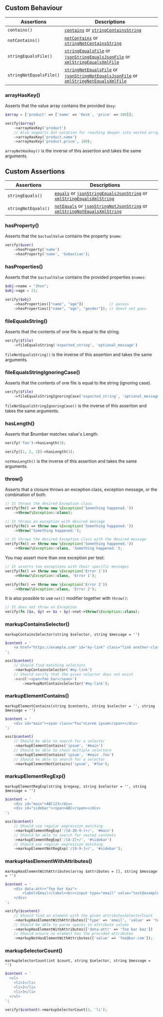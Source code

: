 ## Custom Behaviour

| Assertions              | Descriptions |
| ----------------------- | ------------ |
| `contains()`            | [`contains`][contains] or [`stringContainsString`][stringCS] |
| `notContains()`         | [`notContains`][contains] or [`stringNotContainsString`][stringCS] |
| `stringEqualsFile()`    | [`stringEqualsFile`][stringEF] or [`jsonStringEqualsJsonFile`][jsonSEJF] or [`xmlStringEqualsXmlFile`][xmlSEXF] |
| `stringNotEqualsFile()` | [`stringNotEqualsFile`][stringEF] or [`jsonStringNotEqualsJsonFile`][jsonSEJF] or [`xmlStringNotEqualsXmlFile`][xmlSEXF] |

### arrayHasKey()

Asserts that the value array contains the provided `$key`:

```php
$array = ['product' => ['name' => 'Desk', 'price' => 100]];

verify($array)
    ->arrayHasKey('product')
    // Also supports dot notation for reaching deeper into nested arrays
    ->arrayHasKey('product.name')
    ->arrayHasKey('product.price', 100);
```

`arrayNotHasKey()` is the inverse of this assertion and takes the same arguments.

[contains]: https://phpunit.readthedocs.io/en/9.5/assertions.html#assertcontains
[stringCS]: https://phpunit.readthedocs.io/en/9.5/assertions.html#assertstringcontainsstring
[stringEF]: https://phpunit.readthedocs.io/en/9.5/assertions.html#assertstringequalsfile
[jsonSEJF]: https://phpunit.readthedocs.io/en/9.5/assertions.html#assertjsonstringequalsjsonfile
[xmlSEXF]: https://phpunit.readthedocs.io/en/9.5/assertions.html#assertxmlstringequalsxmlfile

## Custom Assertions

| Assertions              | Descriptions |
| ----------------------- | ------------ |
| `stringEquals()`        | [`equals`][equals] or [`jsonStringEqualsJsonString`][jsonSEJS] or [`xmlStringEqualsXmlString`][xmlSEXS] |
| `stringNotEquals()`     | [`notEquals`][equals] or [`jsonStringNotJsonString`][jsonSEJS] or [`xmlStringNotEqualsXmlString`][xmlSEXS] |

[equals]: https://phpunit.readthedocs.io/en/9.5/assertions.html#assertequals
[jsonSEJS]: https://phpunit.readthedocs.io/en/9.5/assertions.html#assertjsonstringequalsjsonstring
[xmlSEXS]: https://phpunit.readthedocs.io/en/9.5/assertions.html#assertxmlstringequalsxmlstring

### hasProperty()

Asserts that the `$actualValue` contains the property `$name`:

```php
verify($user)
    ->hasProperty('name')
    ->hasProperty('name', 'Sebastian');
```

### hasProperties()

Asserts that the `$actualValue` contains the provided properties `$names`:

```php
$obj->name = "Jhon";
$obj->age = 21;

verify($obj)
    ->hasProperties(["name", "age"])            // passes
    ->hasProperties(["name", "age", "gender"]); // doest not pass
```

### fileEqualsString()

Asserts that the contents of one file is equal to the string.

```php
verify($file)
    ->fileEqualsString('expected_string', 'optional_message')
```

`fileNotEqualsString()` is the inverse of this assertion and takes the same arguments.

### fileEqualsStringIgnoringCase()

Asserts that the contents of one file is equal to the string (ignoring case).

```php
verify($file)
    ->fileEqualsStringIgnoringCase('expected_string', 'optional_message')
```

`fileNotEqualsStringIgnoringCase()` is the inverse of this assertion and takes the same arguments.

### hasLength()

Asserts that $number matches value's Length.

```php
verify('foo')->hasLength(3);

verify([1, 2, 3])->hasLength(3);
```

`notHasLength()` is the inverse of this assertion and takes the same arguments.

### throw()

Asserts that a closure throws an exception class, exception message, or the combination of both.

```php
// It throws the desired Exception class
verify(fn() => throw new \Exception('Something happened.'))
    ->throw(\Exception::class);

// It throws an exception with desired message
verify(fn() => throw new \Exception('Something happened.'))
    ->throw('Something happened.');

// It throws the desired Exception class with the desired message
verify(fn() => throw new \Exception('Something happened.'))
    ->throw(\Exception::class, 'Something happened.');
```

You may assert more than one exception per test:

```php
// It asserts two exceptions with their specific messages
verify(fn() => throw new \Exception('Error 1'))
    ->throw(\Exception::class, 'Error 1');

verify(fn() => throw new \Exception('Error 2'))
    ->throw(\Exception::class, 'Error 2');
```

It is also possible to use `not()` modifier together with `throw()`:

```php
// It does not throw an Exception
verify(fn ($x, $y) => $x + $y)->not->throw(\Exception::class);
```

### markupContainsSelector()
`markupContainsSelector(string $selector, string $message = '')`

```php
$content = '
    <a href="https://example.com" id="my-link" class="link another-class">Example</a>
';

ass($content)
    // Should find matching selectors
    ->markupContainsSelector('#my-link')
    // Should verify that the given selector does not exist
    ->and('<span>foo bar</span>')
        ->markupNotContainsSelector('#my-link');
```

### markupElementContains()
`markupElementContains(string $contents, string $selector = '', string $message = '')`

```php
$content = '
    <div id="main"><span class="foo">Lorem ipsum</span></div>
';

ass($content)
    // Should be able to search for a selector
    ->markupElementContains('ipsum', '#main')
    // Should be able to chain multiple selectors
    ->markupElementContains('ipsum', '#main .foo')
    // Should be able to search for a selector
    ->markupElementNotContains('ipsum', '#foo');
```

### markupElementRegExp()
`markupElementRegExp(string $regexp, string $selector = '', string $message = '')`

```php
$content = '
    <div id="main">ABC123</div>
    <div id="sidebar"><span>ABC</span></div>
';

ass($content)
    // Should use regular expression matching
    ->markupElementRegExp('/[A-Z0-9-]+/', '#main')
    // Should be able to search for nested contents
    ->markupElementRegExp('/[A-Z]+/', '#sidebar')
    // Should use regular expression matching
    ->markupElementNotRegExp('/[0-9-]+/', '#sidebar');
```

### markupHasElementWithAttributes()
`markupHasElementWithAttributes(array $attributes = [], string $message = '')`

```php
$content = '
    <div data-attr="foo bar baz">
        <label>Email</label><br><input type="email" value="test@example.com" />
    </div>
';

verify($content)
    // Should find an element with the given attributesSelectorCount
    ->markupHasElementWithAttributes(['type' => 'email', 'value' => 'test@example.com'])
    // Should be able to parse spaces in attribute values
    ->markupHasElementWithAttributes(['data-attr' => 'foo bar baz'])
    // Should ensure no element has the provided attributes
    ->markupNotHasElementWithAttributes(['value' => 'foo@bar.com']);
```

### markupSelectorCount()
`markupSelectorCount(int $count, string $selector, string $message = '')`

```php
$content = '
  <ul>
    <li>1</li>
    <li>2</li>
    <li>3</li>
  </ul>
';

verify($content)->markupSelectorCount(3, 'li');
```
